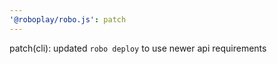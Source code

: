 ```yaml
---
'@roboplay/robo.js': patch
---
```


patch(cli): updated `robo deploy` to use newer api requirements
